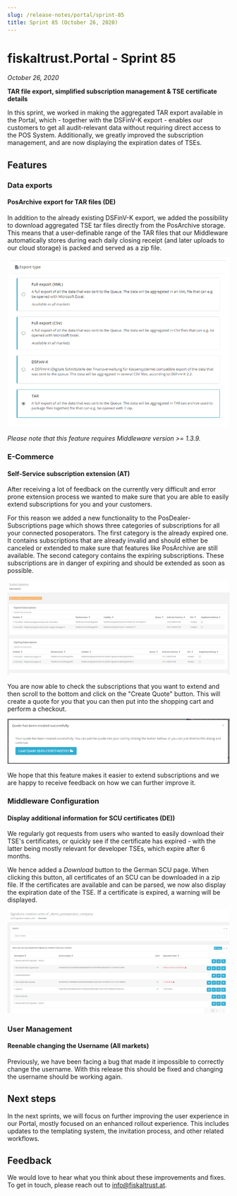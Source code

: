 ```yaml
---
slug: /release-notes/portal/sprint-85
title: Sprint 85 (October 26, 2020)
---
```


# fiskaltrust.Portal - Sprint 85
_October 26, 2020_

**TAR file export, simplified subscription management & TSE certificate details**

In this sprint, we worked in making the aggregated TAR export available in the Portal, which - together with the DSFinV-K export - enables our customers to get all audit-relevant data without requiring direct access to the POS System. Additionally, we greatly improved the subscription management, and are now displaying the expiration dates of TSEs.

## Features

### Data exports

#### PosArchive export for TAR files (DE)
In addition to the already existing DSFinV-K export, we added the possibility to download aggregated TSE tar files directly from the PosArchive storage. This means that a user-definable range of the TAR files that our Middleware automatically stores during each daily closing receipt (and later uploads to our cloud storage) is packed and served as a zip file.

![scu-details](images/sprint-85/tar-export.png)

_Please note that this feature requires Middleware version >= 1.3.9._

### E-Commerce

#### Self-Service subscription extension (AT)
After receiving a lot of feedback on the currently very difficult and error prone extension process we wanted to make sure that you are able to easily extend subscriptions for you and your customers.

For this reason we added a new functionality to the PosDealer-Subscriptions page which shows three categories of subscriptions for all your connected posoperators. The first category is the already expired one. It contains subscriptions that are already invalid and should either be canceled or extended to make sure that features like PosArchive are still available. The second category contains the expiring subscriptions. These subscriptions are in danger of expiring and should be extended as soon as possible.

![extend-subscriptions-checkbox](images/sprint-85/extend-subscriptions-checkbox.png)

You are now able to check the subscriptions that you want to extend and then scroll to the bottom and click on the "Create Quote" button. This will create a quote for you that you can then put into the shopping cart and perform a checkout. 

![extend-subscriptions-quote-created](images/sprint-85/extend-subscriptions-quote-created.png)

We hope that this feature makes it easier to extend subscriptions and we are happy to receive feedback on how we can further improve it.

### Middleware Configuration

#### Display additional information for SCU certificates (DE))
We regularly got requests from users who wanted to easily download their TSE's certificates, or quickly see if the certificate has expired - with the latter being mostly relevant for developer TSEs, which expire after 6 months.

We hence added a _Download_ button to the German SCU page. When clicking this button, all certificates of an SCU can be downloaded in a zip file. If the certificates are available and can be parsed, we now also display the expiration date of the TSE. If a certificate is expired, a warning will be displayed.

![scu-details](images/sprint-85/scu-details.png)

### User Management

#### Reenable changing the Username (All markets)
Previously, we have been facing a bug that made it impossible to correctly change the username. With this release this should be fixed and changing the username should be working again.

## Next steps
In the next sprints, we will focus on further improving the user experience in our Portal, mostly focused on an enhanced rollout experience. This includes updates to the templating system, the invitation process, and other related workflows.

## Feedback
We would love to hear what you think about these improvements and fixes. To get in touch, please reach out to [info@fiskaltrust.at](mailto:info@fiskaltrust.at).